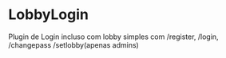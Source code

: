 # LobbyLogin
Plugin de Login incluso com lobby simples com /register, /login, /changepass /setlobby(apenas admins)

